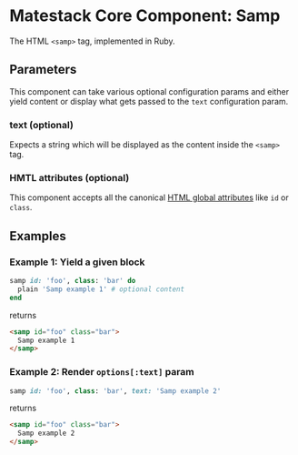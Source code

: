 # Matestack Core Component: Samp

The HTML `<samp>` tag, implemented in Ruby.

## Parameters
This component can take various optional configuration params and either yield content or display what gets passed to the `text` configuration param.

### text (optional)
Expects a string which will be displayed as the content inside the `<samp>` tag.

### HMTL attributes (optional)
This component accepts all the canonical [HTML global attributes](https://www.w3schools.com/tags/ref_standardattributes.asp) like `id` or `class`.

## Examples

### Example 1: Yield a given block

```ruby
samp id: 'foo', class: 'bar' do
  plain 'Samp example 1' # optional content
end
```

returns

```html
<samp id="foo" class="bar">
  Samp example 1
</samp>
```

### Example 2: Render `options[:text]` param

```ruby
samp id: 'foo', class: 'bar', text: 'Samp example 2'
```

returns

```html
<samp id="foo" class="bar">
  Samp example 2
</samp>
```
